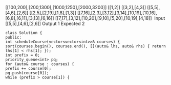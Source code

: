 [[100,200],[200,1300],[1000,1250],[2000,3200]]
[[1,2]]
[[3,2],[4,3]]
[[5,5],[4,6],[2,6]]
[[2,5],[2,19],[1,8],[1,3]]
[[7,16],[2,3],[3,12],[3,14],[10,19],[10,16],[6,8],[6,11],[3,13],[6,16]]
[[7,17],[3,12],[10,20],[9,10],[5,20],[10,19],[4,18]]
​
Input
[[5,5],[4,6],[2,6]]
Output
1
Expected
2
​
```
class Solution {
public:
int scheduleCourse(vector<vector<int>>& courses) {
sort(courses.begin(), courses.end(), [](auto& lhs, auto& rhs) { return lhs[1] < rhs[1]; });
int prefix = 0;
priority_queue<int> pq;
for (auto& course : courses) {
prefix += course[0];
pq.push(course[0]);
while (prefix > course[1]) {